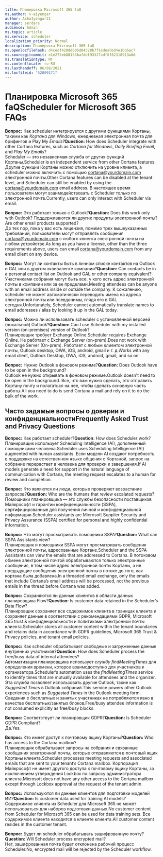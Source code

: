 ```yaml
---
title: Планировка Microsoft 365 faQ
ms.author: v-aiyengar
author: AshaIyengar21
manager: serdars
audience: Admin
ms.topic: article
ms.service: scheduler
localization_priority: Normal
description: Планировка Microsoft 365 faQ
ms.openlocfilehash: d4cedf420dd605d04328b7f1edeabbd4e1bb5ac7
ms.sourcegitcommit: e1e275eb88153bafddf93327adf8f82318913a8d
ms.translationtype: MT
ms.contentlocale: ru-RU
ms.lasthandoff: 06/08/2021
ms.locfileid: "52809171"
---
```

# <a name="scheduler-for-microsoft-365-faqs"></a><span data-ttu-id="744fb-103">Планировка Microsoft 365 faQ</span><span class="sxs-lookup"><span data-stu-id="744fb-103">Scheduler for Microsoft 365 FAQs</span></span>

<span data-ttu-id="744fb-104">**Вопрос:** Как scheduler интегрируется с другими функциями Кортаны, такими как *Кортана* для Windows, ежедневная электронная почта для брифингов *и* Play My *Emails?*</span><span class="sxs-lookup"><span data-stu-id="744fb-104">**Question:** How does Scheduler integrate with other Cortana features, such as *Cortana for Windows*, *Daily Briefing Email*, and *Play My Emails*?</span></span></br>
<span data-ttu-id="744fb-105">Scheduler — это независимая служба от других функций Кортаны.</span><span class="sxs-lookup"><span data-stu-id="744fb-105">Scheduler is an independent service from other Cortana features.</span></span> <span data-ttu-id="744fb-106">Другие функции Кортаны можно отключить на уровне клиента, а scheduler можно включить с помощью cortana@yourdomain.com электронной почты.</span><span class="sxs-lookup"><span data-stu-id="744fb-106">Other Cortana features can be disabled at the tenant level, and Scheduler can still be enabled by using the cortana@yourdomain.com email address.</span></span> <span data-ttu-id="744fb-107">В настоящее время пользователи могут взаимодействовать с Scheduler только по электронной почте.</span><span class="sxs-lookup"><span data-stu-id="744fb-107">Currently, users can only interact with Scheduler via email.</span></span>

<span data-ttu-id="744fb-108">**Вопрос:** Это работает только с Outlook?</span><span class="sxs-lookup"><span data-stu-id="744fb-108">**Question:** Does this work only with Outlook?</span></span> <span data-ttu-id="744fb-109">Поддерживаются ли другие продукты электронной почты?</span><span class="sxs-lookup"><span data-stu-id="744fb-109">Are other email products supported?</span></span></br>
<span data-ttu-id="744fb-110">До тех пор, пока у вас есть лицензия, помимо трех вышеуказанных требований, пользователи могут отправлять сообщения cortana@yourdomain.com с любого клиента электронной почты на любом устройстве.</span><span class="sxs-lookup"><span data-stu-id="744fb-110">As long as you have a license, other than the three requirements above, users can email cortana@yourdomain.com from any email client on any device.</span></span>

<span data-ttu-id="744fb-111">**Вопрос:** Могут ли контакты быть в личном списке контактов на Outlook и GAL или в другом эквиваленте компании?</span><span class="sxs-lookup"><span data-stu-id="744fb-111">**Question:** Can contacts be in a personal contact list on Outlook and GAL or other company equivalent?</span></span></br>
<span data-ttu-id="744fb-112">Участниками собрания могут быть все, у кого есть адрес электронной почты в компании или за ее пределами.</span><span class="sxs-lookup"><span data-stu-id="744fb-112">Meeting attendees can be anyone with an email address inside or outside the company.</span></span> <span data-ttu-id="744fb-113">К сожалению, scheduler не может автоматически переводить имена на адреса электронной почты или псевдонимы, глядя его в GAL сегодня.</span><span class="sxs-lookup"><span data-stu-id="744fb-113">Unfortunately, Scheduler cannot automatically translate names to email addresses / alias by looking it up in the GAL today.</span></span>

<span data-ttu-id="744fb-114">**Вопрос:** Можно ли использовать scheduler с установленной версией (локальной) Outlook?</span><span class="sxs-lookup"><span data-stu-id="744fb-114">**Question:** Can I use Scheduler with my installed version (on-premises) version of Outlook?</span></span></br>
<span data-ttu-id="744fb-115">Планировщик требует Exchange Online.</span><span class="sxs-lookup"><span data-stu-id="744fb-115">Scheduler requires Exchange Online.</span></span> <span data-ttu-id="744fb-116">Не работает с Exchange Server (on-prem).</span><span class="sxs-lookup"><span data-stu-id="744fb-116">Does not work with Exchange Server (On-prem).</span></span> <span data-ttu-id="744fb-117">Работает с любым клиентом электронной почты, Outlook desktop, OWA, iOS, android, gmail и т. д.</span><span class="sxs-lookup"><span data-stu-id="744fb-117">Works with any email client, Outlook Desktop, OWA, iOS, android, gmail, and so on.</span></span>

<span data-ttu-id="744fb-118">**Вопрос:** Нужно Outlook в фоновом режиме?</span><span class="sxs-lookup"><span data-stu-id="744fb-118">**Question:** Does Outlook have to be open in the background?</span></span></br>
<span data-ttu-id="744fb-119">Outlook не нужно открывать в фоновом режиме.</span><span class="sxs-lookup"><span data-stu-id="744fb-119">Outlook doesn't need to be open in the background.</span></span> <span data-ttu-id="744fb-120">Все, что вам нужно сделать, это отправить Кортану почту и полагаться на нее, чтобы сделать основную часть работы.</span><span class="sxs-lookup"><span data-stu-id="744fb-120">All you need to do is send Cortana a mail and rely on it to do the bulk of the work.</span></span>

## <a name="frequently-asked-trust-and-privacy-questions"></a><span data-ttu-id="744fb-121">Часто задамые вопросы о доверии и конфиденциальности</span><span class="sxs-lookup"><span data-stu-id="744fb-121">Frequently Asked Trust and Privacy Questions</span></span>

<span data-ttu-id="744fb-122">**Вопрос:** Как работает scheduler?</span><span class="sxs-lookup"><span data-stu-id="744fb-122">**Question:** How does Scheduler work?</span></span></br>
<span data-ttu-id="744fb-123">Планировщик использует Scheduling Intelligence (AI), дополненный помощниками человека.</span><span class="sxs-lookup"><span data-stu-id="744fb-123">Scheduler uses Scheduling Intelligence (AI) augmented with human assistants.</span></span> <span data-ttu-id="744fb-124">Если модели AI создают потребность в поддержке на естественном языке общения с Кортаной, запрос на собрание перерастает в человека для проверки и завершения.</span><span class="sxs-lookup"><span data-stu-id="744fb-124">If AI models generate a need for support in the natural language of communication with Cortana, the meeting request escalates to a human for review and completion.</span></span>

<span data-ttu-id="744fb-125">**Вопрос:** Кто являются ли люди, которые проверяют возрастание запросов?</span><span class="sxs-lookup"><span data-stu-id="744fb-125">**Question:** Who are the humans that review escalated requests?</span></span> </br>
<span data-ttu-id="744fb-126">Помощники планировщика — это службы безопасности поставщиков Майкрософт и гарантии конфиденциальности (SSPA), сертифицированные для получения личной и конфиденциальной информации.</span><span class="sxs-lookup"><span data-stu-id="744fb-126">Scheduler assistants are Microsoft Supplier Security and Privacy Assurance (SSPA) certified for personal and highly confidential information.</span></span> 

<span data-ttu-id="744fb-127">**Вопрос:** Что могут просматривать помощники SSPA?</span><span class="sxs-lookup"><span data-stu-id="744fb-127">**Question:** What can SSPA Assistants view?</span></span></br>
<span data-ttu-id="744fb-128">Планировщик и помощники SSPA могут просматривать сообщения электронной почты, адресованные Кортане.</span><span class="sxs-lookup"><span data-stu-id="744fb-128">Scheduler and the SSPA Assistants can view  the emails that are addressed to Cortana.</span></span> <span data-ttu-id="744fb-129">В потоковом обмене электронной почтой обрабатываются только электронные сообщения, в том числе адрес электронной почты Кортаны, а не предыдущие сообщения электронной почты в потоке до того, как кортана была добавлена.</span><span class="sxs-lookup"><span data-stu-id="744fb-129">In a threaded email exchange, only the emails that include Cortana’s email address will be processed, not the previous emails in the thread before Cortana was added.</span></span>   

<span data-ttu-id="744fb-130">**Вопрос:** Сохраняются ли данные клиентов в области данных планировщика Flow?</span><span class="sxs-lookup"><span data-stu-id="744fb-130">**Question:** Is customer data retained in the Scheduler’s Data Flow?</span></span> </br>
<span data-ttu-id="744fb-131">Планировщик сохраняет все содержимое клиента в границах клиента и сохраняет данные в соответствии с рекомендациями GDPR, Microsoft 365 trust & конфиденциальности и политиками электронной почты клиента.</span><span class="sxs-lookup"><span data-stu-id="744fb-131">Scheduler stores all customer content within the tenant boundaries and retains data in accordance with GDPR guidelines, Microsoft 365 Trust & Privacy policies, and tenant email policies.</span></span>

<span data-ttu-id="744fb-132">**Вопрос:** Как scheduler обрабатывает свободные и загруженные данные внутренних участников?</span><span class="sxs-lookup"><span data-stu-id="744fb-132">**Question:** How does Scheduler process the free/busy data of internal attendees?</span></span> </br>
<span data-ttu-id="744fb-133">Автоматизация планировщика использует *службу findMeetingTimes* для определения времени, которое взаимодоступно для участников и организатора.</span><span class="sxs-lookup"><span data-stu-id="744fb-133">Scheduler’s automation uses the *findMeetingTimes* service to identify times that are mutually available for attendees and the organizer.</span></span> <span data-ttu-id="744fb-134">Эта служба позволяет использовать другие Outlook, такие как *Suggested Times* в Outlook собраний.</span><span class="sxs-lookup"><span data-stu-id="744fb-134">This service powers other Outlook experiences such as *Suggested Times* in the Outlook meeting form.</span></span> <span data-ttu-id="744fb-135">Сведения о бесплатных и занятых участниках не потребляются явно в качестве бесплатных/занятых блоков.</span><span class="sxs-lookup"><span data-stu-id="744fb-135">Free/busy attendee information is not consumed explicitly as free/busy blocks.</span></span> 

<span data-ttu-id="744fb-136">**Вопрос:** Соответствует ли планировщик GDPR?</span><span class="sxs-lookup"><span data-stu-id="744fb-136">**Question:** Is Scheduler GDPR Compliant?</span></span> </br>
<span data-ttu-id="744fb-137">Да.</span><span class="sxs-lookup"><span data-stu-id="744fb-137">Yes.</span></span>

<span data-ttu-id="744fb-138">**Вопрос:** Кто имеет доступ к почтовому ящику Кортаны?</span><span class="sxs-lookup"><span data-stu-id="744fb-138">**Question:** Who has access to the Cortana mailbox?</span></span> </br>
<span data-ttu-id="744fb-139">Планировщик обрабатывает запросы на собрания и связанные сообщения электронной почты, которые отправляются в почтовый ящик Кортаны клиента.</span><span class="sxs-lookup"><span data-stu-id="744fb-139">Scheduler processes meeting requests and associated emails that are sent to your tenant’s Cortana mailbox.</span></span> <span data-ttu-id="744fb-140">Корпорация Майкрософт не имеет другого доступа к почтовому ящику Кортаны, за исключением утверждения Lockbox по запросу администратора клиента.</span><span class="sxs-lookup"><span data-stu-id="744fb-140">Microsoft does not have any other access to the Cortana mailbox except through Lockbox approval at the request of the tenant admin.</span></span>  

<span data-ttu-id="744fb-141">**Вопрос:** Используются ли данные клиентов для подготовки моделей ИИ?</span><span class="sxs-lookup"><span data-stu-id="744fb-141">**Question:** Is customer data used for training AI models?</span></span></br>
<span data-ttu-id="744fb-142">Содержимое клиента из Scheduler для Microsoft 365 не может использоваться для наборов подготовки данных.</span><span class="sxs-lookup"><span data-stu-id="744fb-142">No customer content from Scheduler for Microsoft 365 can be used for data training sets.</span></span> <span data-ttu-id="744fb-143">Все содержимое клиента находится в клиенте клиента.</span><span class="sxs-lookup"><span data-stu-id="744fb-143">All customer content resides in the customer tenant.</span></span>  

<span data-ttu-id="744fb-144">**Вопрос:** Будет ли scheduler обрабатывать зашифрованную почту?</span><span class="sxs-lookup"><span data-stu-id="744fb-144">**Question:** Will Scheduler process encrypted mail?</span></span></br>
<span data-ttu-id="744fb-145">Нет, зашифрованная почта будет отклонена рабочий процесс Scheduler.</span><span class="sxs-lookup"><span data-stu-id="744fb-145">No, encrypted mail will be rejected by the Scheduler workflow.</span></span> 




